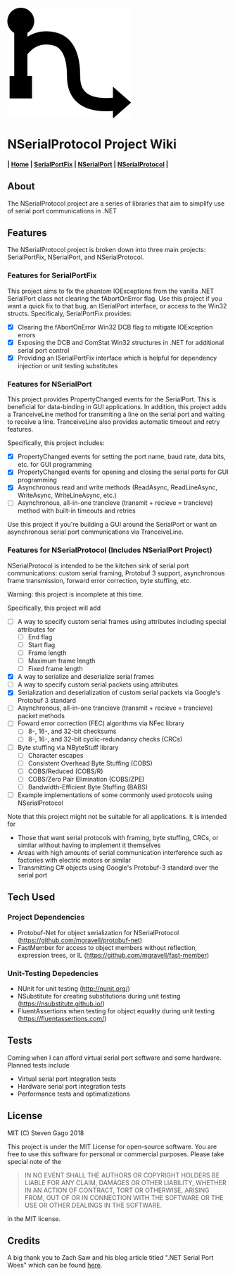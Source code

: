 ![NSerialProtocol Logo](Logo.png)
# NSerialProtocol Project Wiki

#### | [Home](Home) | [SerialPortFix](SerialPortFix) | [NSerialPort](NSerialPort) | [NSerialProtocol](NSerialProtocol) |

## About
The NSerialProtocol project are a series of libraries that aim to simplify use of serial port communications in .NET

## Features
The NSerialProtocol project is broken down into three main projects: SerialPortFix, NSerialPort,
and NSerialProtocol.

### Features for SerialPortFix
This project aims to fix the phantom IOExceptions from the vanilla .NET SerialPort
class not clearing the fAbortOnError flag.  Use this project if you want a quick
fix to that bug, an ISerialPort interface, or access to the Win32 structs.  Specificaly,
SerialPortFix provides:
- [X] Clearing the fAbortOnError Win32 DCB flag to mitigate IOException errors
- [X] Exposing the DCB and ComStat Win32 structures in .NET for additional serial port control
- [X] Providing an ISerialPortFix interface which is helpful for dependency injection or unit testing substitutes

### Features for NSerialPort
This project provides PropertyChanged events for the SerialPort.  This is beneficial for
data-binding in GUI applications.  In addition, this project adds
a TranceiveLine method for transmiting a line on the serial port and waiting to receive a line.
TranceiveLine also provides automatic timeout and retry features.

Specifically, this project includes:
- [X] PropertyChanged events for setting the port name, baud rate, data bits, etc. for GUI programming
- [X] PropertyChanged events for opening and closing the serial ports for GUI programming
- [X] Asynchronous read and write methods (ReadAsync, ReadLineAsync, WriteAsync, WriteLineAsync, etc.)
- [ ] Asynchronous, all-in-one trancieve (transmit + recieve = trancieve) method with built-in timeouts and retries

Use this project if you're building a GUI around the SerialPort
or want an asynchronous serial port communications via TranceiveLine.

### Features for NSerialProtocol (Includes NSerialPort Project)
NSerialProtocol is intended to be the kitchen sink of serial port
communications: custom serial framing, Protobuf 3 support, asynchronous frame transmission,
forward error correction, byte stuffing, etc.

Warning: this project is incomplete at this time.

Specifically, this project will add
- [ ] A way to specify custom serial frames using attributes including special attributes for
  - [ ] End flag
  - [ ] Start flag
  - [ ] Frame length
  - [ ] Maximum frame length
  - [ ] Fixed frame length
- [X] A way to serialize and deserialize serial frames
- [ ] A way to specify custom serial packets using attributes
- [X] Serialization and deserialization of custom serial packets via Google's Protobuf 3 standard
- [ ] Asynchronous, all-in-one trancieve (transmit + recieve = trancieve) packet methods
- [ ] Foward error correction (FEC) algorithms via NFec library
  - [ ] 8-, 16-, and 32-bit checksums
  - [ ] 8-, 16-, and 32-bit cyclic-redundancy checks (CRCs)
- [ ] Byte stuffing via NByteStuff library
  - [ ] Character escapes
  - [ ] Consistent Overhead Byte Stuffing (COBS)
  - [ ] COBS/Reduced (COBS/R)
  - [ ] COBS/Zero Pair Elimination (COBS/ZPE)
  - [ ] Bandwidth-Efficient Byte Stuffing (BABS)
- [ ] Example implementations of some commonly used protocols using NSerialProtocol

Note that this project might not be suitable for all applications.  It is intended
for
- Those that want serial protocols with framing, byte stuffing, CRCs, or similar without having to implement
it themselves
- Areas with high amounts of serial communication interference such as factories with electric motors or similar
- Transmitting C# objects using Google's Protobuf-3 standard over the serial port

## Tech Used
### Project Dependencies
- Protobuf-Net for object serialization for NSerialProtocol (https://github.com/mgravell/protobuf-net)
- FastMember for access to object members without reflection, expression trees, or IL (https://github.com/mgravell/fast-member)

### Unit-Testing Depedencies
- NUnit for unit testing (http://nunit.org/)
- NSubstitute for creating substitutions during unit testing (https://nsubstitute.github.io/)
- FluentAssertions when testing for object equality during unit testing (https://fluentassertions.com/)

## Tests
Coming when I can afford virtual serial port software and some hardware.
Planned tests include
- Virtual serial port integration tests
- Hardware serial port integration tests
- Performance tests and optimatizations

## License
MIT (C) Steven Gago 2018

This project is under the MIT License for open-source software.  You are free to
use this software for personal or commercial purposes.  Please take special note of
the

> IN NO EVENT SHALL THE AUTHORS OR COPYRIGHT
HOLDERS BE LIABLE FOR ANY CLAIM, DAMAGES OR OTHER LIABILITY,
WHETHER IN AN ACTION OF CONTRACT, TORT OR OTHERWISE, ARISING FROM,
OUT OF OR IN CONNECTION WITH THE SOFTWARE OR THE USE OR OTHER
DEALINGS IN THE SOFTWARE.

in the MIT license.

## Credits
A big thank you to Zach Saw and his blog article titled
".NET Serial Port Woes" which can be found [here](https://zachsaw.blogspot.com/2010/07/net-serialport-woes.html).